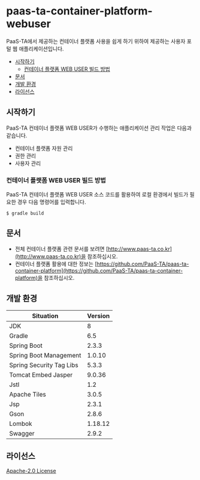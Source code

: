 # paas-ta-container-platform-webuser

PaaS-TA에서 제공하는 컨테이너 플랫폼 사용을 쉽게 하기 위하여 제공하는 사용자 포털 웹 애플리케이션입니다.

- [시작하기](#시작하기)
  - [컨테이너 플랫폼 WEB USER 빌드 방법](#컨테이너-플랫폼-WEB-USER-빌드-방법)
- [문서](#문서)
- [개발 환경](#개발-환경)
- [라이선스](#라이선스)

## 시작하기
PaaS-TA 컨테이너 플랫폼 WEB USER가 수행하는 애플리케이션 관리 작업은 다음과 같습니다.

- 컨테이너 플랫폼 자원 관리
- 권한 관리
- 사용자 관리

### 컨테이너 플랫폼 WEB USER 빌드 방법
PaaS-TA 컨테이너 플랫폼 WEB USER 소스 코드를 활용하여 로컬 환경에서 빌드가 필요한 경우 다음 명령어를 입력합니다.
```
$ gradle build
```


## 문서
- 전체 컨테이너 플랫폼 관련 문서를 보려면 [http://www.paas-ta.co.kr](http://www.paas-ta.co.kr)을 참조하십시오.
- 컨테이너 플랫폼 활용에 대한 정보는 [https://github.com/PaaS-TA/paas-ta-container-platform](https://github.com/PaaS-TA/paas-ta-container-platform)을 참조하십시오.


## 개발 환경

| Situation                      | Version |
| ------------------------------ | ------- |
| JDK                            | 8       |
| Gradle                         | 6.5     |
| Spring Boot                    | 2.3.3   |
| Spring Boot Management         | 1.0.10  |
| Spring Security Tag Libs       | 5.3.3   |
| Tomcat Embed Jasper            | 9.0.36  |
| Jstl                           | 1.2     |
| Apache Tiles                   | 3.0.5   | 
| Jsp                            | 2.3.1   |
| Gson                           | 2.8.6   |
| Lombok                         | 1.18.12 |
| Swagger	                       | 2.9.2   |


## 라이선스

[Apache-2.0 License](http://www.apache.org/licenses/LICENSE-2.0)
